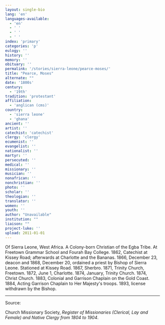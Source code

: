 ```yaml
---
layout: single-bio
lang: 'en'
languages-available:
  - 'en'
  - ' '
  - ' '
  - ' '
index: 'primary'
categories: 'p'
eulogy: ''
history: ''
memory: ''
obituary: ''
permalink: '/stories/sierra-leone/pearce-moses/'
title: "Pearce, Moses"
alternate: ""
date: '1800s'
century:
  - '19th'
tradition: 'protestant'
affiliation:
  - 'anglican (cms)'
country:
  - 'sierra leone'
  - 'ghana'
ancient: ''
artist: ''
catechist: 'catechist'
clergy: 'clergy'
ecumenist: ''
evangelist: ''
nationalist: ''
martyr: ''
persecuted: ''
medical: ''
missionary: ''
musician: ''
nonafrican: ''
nonchristian: ''
photo: ''
scholar: ''
theologian: ''
translator: ''
women: ''
youth: ''
author: "Unavailable"
institution: ""
liaison: ""
project-luke: ''
upload: 2011-01-01
---
```




Of Sierra Leone, West Africa.  A Colony-born Christian of the Egba Tribe.  At Freetown Grammar School and Fourah Bay College.  1862, Catechist at Kissey Road; afterwards at Charlotte and the Bananas.  1866, December 23, deacon and 1868, December 20, ordained a priest by Bishop of Sierra Leone.  Stationed at Kissey Road.  1867, Sherbro.  1871, Trinity Church, Freetown.  1872, June 1, Charlotte.  1874, January, Trinity Church.  1874, Christ Church.  1883, Colonial and Garrison Chaplain on the Gold Coast.  1884, Acting Garrison Chaplain to Her Majesty's troops.  1893, license withdrawn by the Bishop.



---

Source:

Church Missionary Society, *Register of Missionaries (Clerical, Lay and Female) and Native Clergy from 1804 to 1904*.

